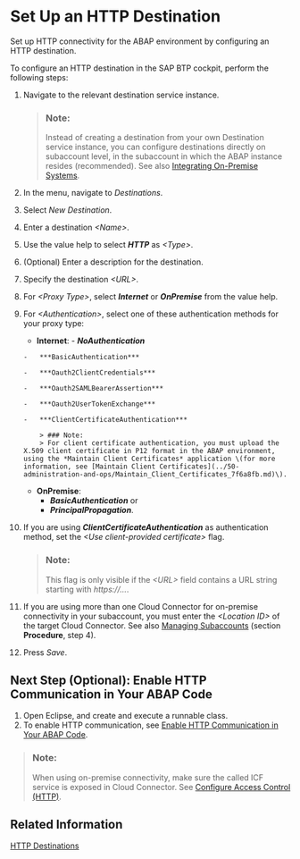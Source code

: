 <!-- loio3884bc38209843ac900d92adb9c2a863 -->

# Set Up an HTTP Destination

Set up HTTP connectivity for the ABAP environment by configuring an HTTP destination.

To configure an HTTP destination in the SAP BTP cockpit, perform the following steps:

1.  Navigate to the relevant destination service instance.

    > ### Note:  
    > Instead of creating a destination from your own Destination service instance, you can configure destinations directly on subaccount level, in the subaccount in which the ABAP instance resides \(recommended\). See also [Integrating On-Premise Systems](Integrating_On-Premise_Systems_c95327f.md).

2.  In the menu, navigate to *Destinations*.
3.  Select *New Destination*.
4.  Enter a destination *<Name\>*.
5.  Use the value help to select ***HTTP*** as *<Type\>*.
6.  \(Optional\) Enter a description for the destination.
7.  Specify the destination *<URL\>*.
8.  For *<Proxy Type\>*, select ***Internet*** or ***OnPremise*** from the value help.
9.  For *<Authentication\>*, select one of these authentication methods for your proxy type:
    -    **Internet**:
        -   ***NoAuthentication***

        -   ***BasicAuthentication***

        -   ***Oauth2ClientCredentials***

        -   ***Oauth2SAMLBearerAssertion***

        -   ***Oauth2UserTokenExchange***

        -   ***ClientCertificateAuthentication*** 

            > ### Note:  
            > For client certificate authentication, you must upload the X.509 client certificate in P12 format in the ABAP environment, using the *Maintain Client Certificates* application \(for more information, see [Maintain Client Certificates](../50-administration-and-ops/Maintain_Client_Certificates_7f6a8fb.md)\).


    -   **OnPremise**:
        -   ***BasicAuthentication*** or
        -   ***PrincipalPropagation***.


10. If you are using ***ClientCertificateAuthentication*** as authentication method, set the *<Use client-provided certificate\>* flag.

    > ### Note:  
    > This flag is only visible if the *<URL\>* field contains a URL string starting with *https://...*.

11. If you are using more than one Cloud Connector for on-premise connectivity in your subaccount, you must enter the *<Location ID\>* of the target Cloud Connector. See also [Managing Subaccounts](https://help.sap.com/viewer/cca91383641e40ffbe03bdc78f00f681/Cloud/en-US/f16df12fab9f4fe1b8a4122f0fd54b6e.html) \(section **Procedure**, step 4\).
12. Press *Save*.



<a name="loio3884bc38209843ac900d92adb9c2a863__section_onm_hvs_mnb"/>

## Next Step \(Optional\): Enable HTTP Communication in Your ABAP Code

1.  Open Eclipse, and create and execute a runnable class.
2.  To enable HTTP communication, see [Enable HTTP Communication in Your ABAP Code](Enable_HTTP_Communication_in_Your_ABAP_Code_cef1ada.md).

> ### Note:  
> When using on-premise connectivity, make sure the called ICF service is exposed in Cloud Connector. See [Configure Access Control \(HTTP\)](https://help.sap.com/viewer/cca91383641e40ffbe03bdc78f00f681/Cloud/en-US/e7d4927dbb571014af7ef6ebd6cc3511.html).



<a name="loio3884bc38209843ac900d92adb9c2a863__section_jwx_ypm_mnb"/>

## Related Information

[HTTP Destinations](https://help.sap.com/viewer/cca91383641e40ffbe03bdc78f00f681/Cloud/en-US/42a0e6b966924f2e902090bdf435e1b2.html)


